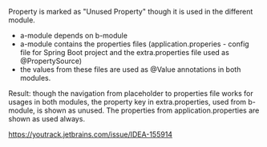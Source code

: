 Property is marked as "Unused Property" though it is used in the different module.
- a-module depends on b-module
- a-module contains the properties files (application.properies - config file for Spring Boot project and the extra.properties file used as @PropertySource)
- the values from these files are used as @Value annotations in both modules.

Result: though the navigation from placeholder to properties file works for usages in both modules, the property key in extra.properties, used from b-module, is shown as unused.
The properties from application.properties are shown as used always.

https://youtrack.jetbrains.com/issue/IDEA-155914